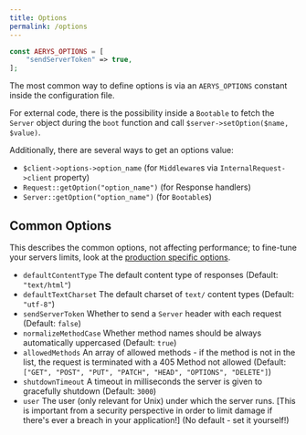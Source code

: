```yaml
---
title: Options
permalink: /options
---
```

```php
const AERYS_OPTIONS = [
    "sendServerToken" => true,
];
```

The most common way to define options is via an `AERYS_OPTIONS` constant inside the configuration file.

For external code, there is the possibility inside a `Bootable` to fetch the `Server` object during the `boot` function and call `$server->setOption($name, $value)`.

Additionally, there are several ways to get an options value:
- `$client->options->option_name` (for `Middleware`s via `InternalRequest->client` property)
- `Request::getOption("option_name")` (for Response handlers)
- `Server::getOption("option_name")` (for `Bootable`s)

## Common Options

This describes the common options, not affecting performance; to fine-tune your servers limits, look at the [production specific options](../performance/production.html).

- `defaultContentType` The default content type of responses (Default: `"text/html"`)
- `defaultTextCharset` The default charset of `text/` content types (Default: `"utf-8"`)
- `sendServerToken` Whether to send a `Server` header with each request (Default: `false`)
- `normalizeMethodCase` Whether method names should be always automatically uppercased (Default: `true`)
- `allowedMethods` An array of allowed methods - if the method is not in the list, the request is terminated with a 405 Method not allowed (Default: `["GET", "POST", "PUT", "PATCH", "HEAD", "OPTIONS", "DELETE"]`)
- `shutdownTimeout` A timeout in milliseconds the server is given to gracefully shutdown (Default: `3000`)
- `user` The user (only relevant for Unix) under which the server runs. [This is important from a security perspective in order to limit damage if there's ever a breach in your application!] (No default - set it yourself!)